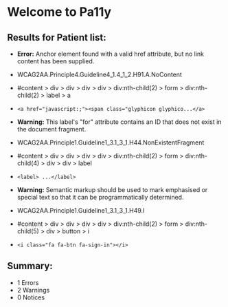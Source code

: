 # Welcome to Pa11y

## Results for Patient list:
* __Error:__ Anchor element found with a valid href attribute, but no link content has been supplied.
 * WCAG2AA.Principle4.Guideline4_1.4_1_2.H91.A.NoContent
 * #content > div > div > div > div > div:nth-child(2) > form > div:nth-child(2) > label > a
 * `<a href="javascript:;"><span class="glyphicon glyphico...</a>`

* __Warning:__ This label's "for" attribute contains an ID that does not exist in the document fragment.
 * WCAG2AA.Principle1.Guideline1_3.1_3_1.H44.NonExistentFragment
 * #content > div > div > div > div > div:nth-child(2) > form > div:nth-child(4) > div > div > label
 * `<label> ...</label>`

* __Warning:__ Semantic markup should be used to mark emphasised or special text so that it can be programmatically determined.
 * WCAG2AA.Principle1.Guideline1_3.1_3_1.H49.I
 * #content > div > div > div > div > div:nth-child(2) > form > div:nth-child(5) > div > button > i
 * `<i class="fa fa-btn fa-sign-in"></i>`


## Summary:
* 1 Errors
* 2 Warnings
* 0 Notices
